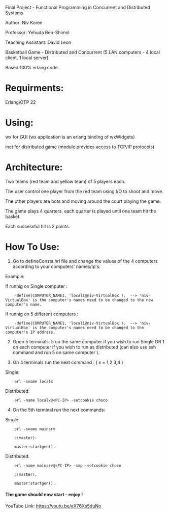 Final Project - Functional Programming in Concurrent and Distributed Systems

Author: Niv Koren

Professor: Yehuda Ben-Shimol

Teaching Assistant: David Leon

Basketball Game - Distributed and Concurrent (5 LAN computers - 4 local client, 1 local server)

Based 100% erlang code.

# Requirments:

Erlang\OTP 22

# Using:

wx for GUI (wx application is an erlang binding of wxWidgets)

inet for distributed game (module provides access to TCP/IP protocols)

# Architecture:

Two teams (red team and yellow team) of 5 players each.

The user control one player from the red team using I/O to shoot and move.

The other players are bots and moving around the court playing the game.

The game plays 4 quarters, each quarter is played until one team hit the basket.

Each successful hit is 2 points.

# How To Use:

1) Go to defineConsts.hrl file and change the values of the 4 computers according to your computers' names/Ip's.

Example: 

If runnig on Single computer :

		-define(COMPUTER_NAME1, 'local1@niv-VirtualBox').  --> 'niv-VirtualBox' is the computer's names need to be changed to the new computer's name.

If runnig on 5 different computers :

		-define(COMPUTER_NAME1, 'local1@niv-VirtualBox').  --> 'niv-VirtualBox' is the computer's names need to be changed to the computer's IP address.

2) Open 5 terminals: 5 on the same computer if you wish to run Single OR 1 on each computer if you wish to run as distributed (can also use ssh command and run 5 on same computer ).

3) On 4 terminals run the next command : ( x = 1,2,3,4 )

Single:

		erl -sname localx

Distributed:
		
		erl -name localx@<PC-IP> -setcookie choco

4) On the 5th terminal run the next commands:

Single:

		erl -sname mainsrv
		
		c(master).
		
		master:startgen().

Distributed:
		
		erl -name mainsrv@<PC-IP> -smp -setcookie choco
		
		c(master).
		
		master:startgen().


#### The game should now start - enjoy !

YouTube Link:  https://youtu.be/aX76Xs5duNo

